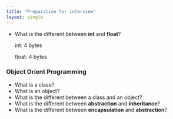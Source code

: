 ```yaml
---
title: "Preparation for interview"
layout: single
---
```


* What is the different between **int** and **float**?

    int: 4 bytes
    
    float: 4 bytes

### Object Orient Programming
* What is a clase?
* What is an object?
* What is the different between a class and an object?
* What is the different between **abstraction** and __inheritance__?
* What is the different between __encapsulation__ and __abstraction__?